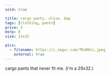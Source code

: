 ```yaml
---
sold: true

title: cargo pants, olive, Gap
tags: [clothing, pants]
price: 3
msrp: 0
size: 31x32

pics:
  - filename: https://i.imgur.com/TRuR8cL.jpeg
    external: true
---
```


cargo pants that never fit me.  (i'm a 29x32.)
